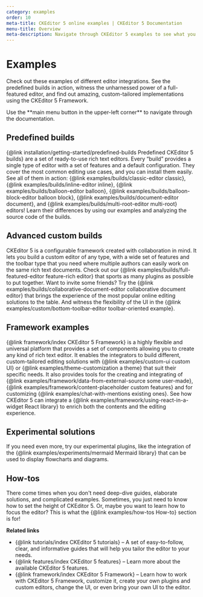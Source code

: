 ```yaml
---
category: examples
order: 10
meta-title: CKEditor 5 online examples | CKEditor 5 Documentation
menu-title: Overview
meta-description: Navigate through CKEditor 5 examples to see what you can create using this rich text editing framework.
---
```


# Examples

Check out these examples of different editor integrations. See the predefined builds in action, witness the unharnessed power of a full-featured editor, and find out amazing, custom-tailored implementations using the CKEditor&nbsp;5 Framework.

<span class="navigation-hint_mobile">
<info-box>
	Use the **main menu button in the upper-left corner** to navigate through the documentation.
</info-box>
</span>

## Predefined builds

{@link installation/getting-started/predefined-builds Predefined CKEditor&nbsp;5 builds} are a set of ready-to-use rich text editors. Every “build” provides a single type of editor with a set of features and a default configuration. They cover the most common editing use cases, and you can install them easily. See all of them in action: {@link examples/builds/classic-editor classic}, {@link examples/builds/inline-editor inline}, {@link examples/builds/balloon-editor balloon}, {@link examples/builds/balloon-block-editor balloon block}, {@link examples/builds/document-editor document}, and {@link examples/builds/multi-root-editor multi-root} editors! Learn their differences by using our examples and analyzing the source code of the builds.

## Advanced custom builds

CKEditor&nbsp;5 is a configurable framework created with collaboration in mind. It lets you build a custom editor of any type, with a wide set of features and the toolbar type that you need where multiple authors can easily work on the same rich text documents. Check out our {@link examples/builds/full-featured-editor feature-rich editor} that sports as many plugins as possible to put together. Want to invite some friends? Try the {@link examples/builds/collaborative-document-editor collaborative document editor} that brings the experience of the most popular online editing solutions to the table. And witness the flexibility of the UI in the {@link examples/custom/bottom-toolbar-editor toolbar-oriented example}.

## Framework examples

{@link framework/index CKEditor&nbsp;5 Framework} is a highly flexible and universal platform that provides a set of components allowing you to create any kind of rich text editor. It enables the integrators to build different, custom-tailored editing solutions with {@link examples/custom-ui custom UI} or {@link examples/theme-customization a theme} that suit their specific needs. It also provides tools for the creating and integrating of {@link examples/framework/data-from-external-source some user-made}, {@link examples/framework/content-placeholder custom features} and for customizing {@link examples/chat-with-mentions existing ones}. See how CKEditor 5 can integrate a {@link examples/framework/using-react-in-a-widget React library} to enrich both the contents and the editing experience.

## Experimental solutions

If you need even more, try our experimental plugins, like the integration of the {@link examples/experiments/mermaid Mermaid library} that can be used to display flowcharts and diagrams.

## How-tos

There come times when you don't need deep-dive guides, elaborate solutions, and complicated examples. Sometimes, you just need to know how to set the height of CKEditor&nbsp;5. Or, maybe you want to learn how to focus the editor? This is what the {@link examples/how-tos How-to} section is for!


**Related links**

 * {@link tutorials/index CKEditor&nbsp;5 tutorials} &ndash; A set of easy-to-follow, clear, and informative guides that will help you tailor the editor to your needs.
 * {@link features/index CKEditor&nbsp;5 features} &ndash; Learn more about the available CKEditor&nbsp;5 features.
 * {@link framework/index CKEditor&nbsp;5 Framework} &ndash; Learn how to work with CKEditor&nbsp;5 Framework, customize it, create your own plugins and custom editors, change the UI, or even bring your own UI to the editor.

